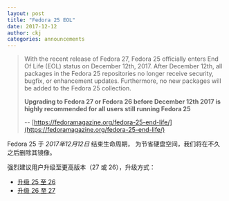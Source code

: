 ```yaml
---
layout: post
title: "Fedora 25 EOL"
date: 2017-12-12
author: ckj
categories: announcements
---
```


> With the recent release of Fedora 27, Fedora 25 officially enters
> End Of Life (EOL) status on December 12th, 2017. After December 12th,
> all packages in the Fedora 25 repositories no longer receive security,
> bugfix, or enhancement updates. Furthermore, no new packages will be
> added to the Fedora 25 collection.
>
> **Upgrading to Fedora 27 or Fedora 26 before December 12th 2017 is highly
> recommended for all users still running Fedora 25**
>
> -- [https://fedoramagazine.org/fedora-25-end-life/](https://fedoramagazine.org/fedora-25-end-life/)

Fedora 25 于 *2017年12月12日* 结束生命周期，
为节省硬盘空间，我们将在不久之后删除其镜像。

强烈建议用户升级至更高版本（27 或 26），升级方式：

* [升级 25 至 26](https://fedoramagazine.org/upgrading-fedora-25-fedora-26/)
* [升级 26 至 27](https://fedoramagazine.org/upgrading-fedora-26-fedora-27/)


